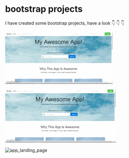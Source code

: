 # bootstrap projects

I have created some bootstrap projects,
have a look  :point_down: :point_down: :point_down: 


<img src = "GIF/app_landing_page.gif" width = "350"  > 


![](GIF/app_landing_page.gif)



![app_landing_page](https://user-images.githubusercontent.com/46050946/109544502-a5a7af80-7aed-11eb-8765-2173e1bd7a35.gif)
